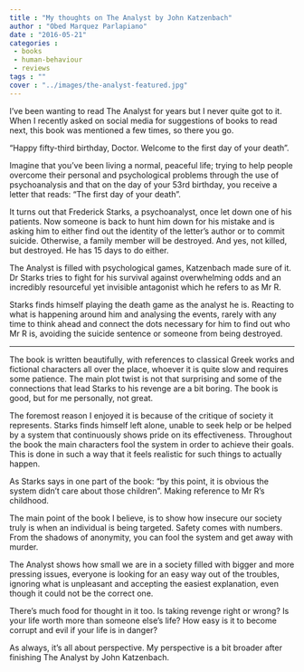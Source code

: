 ```yaml
---
title : "My thoughts on The Analyst by John Katzenbach"
author : "Obed Marquez Parlapiano"
date : "2016-05-21"
categories : 
 - books
 - human-behaviour
 - reviews
tags : ""
cover : "../images/the-analyst-featured.jpg"
---
```


I’ve been wanting to read The Analyst for years but I never quite got to it. When I recently asked on social media for suggestions of books to read next, this book was mentioned a few times, so there you go.

“Happy fifty-third birthday, Doctor. Welcome to the first day of your death”.

Imagine that you’ve been living a normal, peaceful life; trying to help people overcome their personal and psychological problems through the use of psychoanalysis and that on the day of your 53rd birthday, you receive a letter that reads: “The first day of your death”.

It turns out that Frederick Starks, a psychoanalyst, once let down one of his patients. Now someone is back to hunt him down for his mistake and is asking him to either find out the identity of the letter’s author or to commit suicide. Otherwise, a family member will be destroyed. And yes, not killed, but destroyed. He has 15 days to do either.

The Analyst is filled with psychological games, Katzenbach made sure of it. Dr Starks tries to fight for his survival against overwhelming odds and an incredibly resourceful yet invisible antagonist which he refers to as Mr R.

Starks finds himself playing the death game as the analyst he is. Reacting to what is happening around him and analysing the events, rarely with any time to think ahead and connect the dots necessary for him to find out who Mr R is, avoiding the suicide sentence or someone from being destroyed.

* * *

The book is written beautifully, with references to classical Greek works and fictional characters all over the place, whoever it is quite slow and requires some patience. The main plot twist is not that surprising and some of the connections that lead Starks to his revenge are a bit boring. The book is good, but for me personally, not great.

The foremost reason I enjoyed it is because of the critique of society it represents. Starks finds himself left alone, unable to seek help or be helped by a system that continuously shows pride on its effectiveness. Throughout the book the main characters fool the system in order to achieve their goals. This is done in such a way that it feels realistic for such things to actually happen.

As Starks says in one part of the book: “by this point, it is obvious the system didn’t care about those children”. Making reference to Mr R’s childhood.

The main point of the book I believe, is to show how insecure our society truly is when an individual is being targeted. Safety comes with numbers. From the shadows of anonymity, you can fool the system and get away with murder.

The Analyst shows how small we are in a society filled with bigger and more pressing issues, everyone is looking for an easy way out of the troubles, ignoring what is unpleasant and accepting the easiest explanation, even though it could not be the correct one.

There’s much food for thought in it too. Is taking revenge right or wrong? Is your life worth more than someone else’s life? How easy is it to become corrupt and evil if your life is in danger?

As always, it’s all about perspective. My perspective is a bit broader after finishing The Analyst by John Katzenbach.
